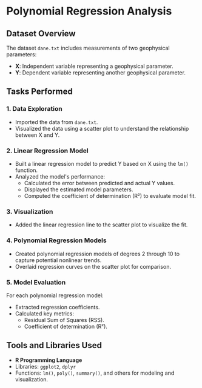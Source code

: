 # Polynomial Regression Analysis

## Dataset Overview
The dataset `dane.txt` includes measurements of two geophysical parameters:
- **X**: Independent variable representing a geophysical parameter.
- **Y**: Dependent variable representing another geophysical parameter.

## Tasks Performed

### 1. Data Exploration
- Imported the data from `dane.txt`.
- Visualized the data using a scatter plot to understand the relationship between X and Y.

### 2. Linear Regression Model
- Built a linear regression model to predict Y based on X using the `lm()` function.
- Analyzed the model's performance:
  - Calculated the error between predicted and actual Y values.
  - Displayed the estimated model parameters.
  - Computed the coefficient of determination (R²) to evaluate model fit.

### 3. Visualization
- Added the linear regression line to the scatter plot to visualize the fit.

### 4. Polynomial Regression Models
- Created polynomial regression models of degrees 2 through 10 to capture potential nonlinear trends.
- Overlaid regression curves on the scatter plot for comparison.

### 5. Model Evaluation
For each polynomial regression model:
- Extracted regression coefficients.
- Calculated key metrics:
  - Residual Sum of Squares (RSS).
  - Coefficient of determination (R²).

## Tools and Libraries Used
- **R Programming Language**
- Libraries: `ggplot2`, `dplyr`
- Functions: `lm()`, `poly()`, `summary()`, and others for modeling and visualization.
